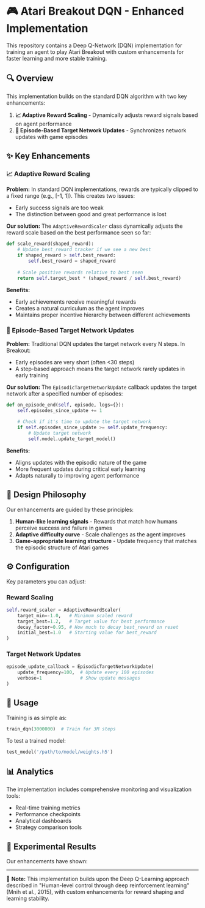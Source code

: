 # 🎮 Atari Breakout DQN - Enhanced Implementation

This repository contains a Deep Q-Network (DQN) implementation for training an agent to play Atari Breakout with custom enhancements for faster learning and more stable training.

## 🔍 Overview

This implementation builds on the standard DQN algorithm with two key enhancements:

1. **📈 Adaptive Reward Scaling** - Dynamically adjusts reward signals based on agent performance
2. **🔄 Episode-Based Target Network Updates** - Synchronizes network updates with game episodes

## ✨ Key Enhancements

### 📈 Adaptive Reward Scaling

**Problem:** In standard DQN implementations, rewards are typically clipped to a fixed range (e.g., [-1, 1]). This creates two issues:
- Early success signals are too weak
- The distinction between good and great performance is lost

**Our solution:** The `AdaptiveRewardScaler` class dynamically adjusts the reward scale based on the best performance seen so far:

```python
def scale_reward(shaped_reward):
    # Update best_reward tracker if we see a new best
    if shaped_reward > self.best_reward:
        self.best_reward = shaped_reward
    
    # Scale positive rewards relative to best seen
    return self.target_best * (shaped_reward / self.best_reward)
```

**Benefits:**
- Early achievements receive meaningful rewards
- Creates a natural curriculum as the agent improves
- Maintains proper incentive hierarchy between different achievements

### 🔄 Episode-Based Target Network Updates

**Problem:** Traditional DQN updates the target network every N steps. In Breakout:
- Early episodes are very short (often <30 steps)
- A step-based approach means the target network rarely updates in early training

**Our solution:** The `EpisodicTargetNetworkUpdate` callback updates the target network after a specified number of episodes:

```python
def on_episode_end(self, episode, logs={}):
    self.episodes_since_update += 1
    
    # Check if it's time to update the target network
    if self.episodes_since_update >= self.update_frequency:
        # Update target network
        self.model.update_target_model()
```

**Benefits:**
- Aligns updates with the episodic nature of the game
- More frequent updates during critical early learning
- Adapts naturally to improving agent performance

## 🧠 Design Philosophy

Our enhancements are guided by these principles:

1. **Human-like learning signals** - Rewards that match how humans perceive success and failure in games
2. **Adaptive difficulty curve** - Scale challenges as the agent improves
3. **Game-appropriate learning structure** - Update frequency that matches the episodic structure of Atari games

## ⚙️ Configuration

Key parameters you can adjust:

### Reward Scaling
```python
self.reward_scaler = AdaptiveRewardScaler(
    target_min=-1.0,   # Minimum scaled reward
    target_best=1.2,   # Target value for best performance
    decay_factor=0.95, # How much to decay best_reward on reset
    initial_best=1.0   # Starting value for best_reward
)
```

### Target Network Updates
```python
episode_update_callback = EpisodicTargetNetworkUpdate(
    update_frequency=100,  # Update every 100 episodes
    verbose=1              # Show update messages
)
```

## 🚀 Usage

Training is as simple as:

```python
train_dqn(3000000)  # Train for 3M steps
```

To test a trained model:

```python
test_model('/path/to/model/weights.h5')
```

## 📊 Analytics

The implementation includes comprehensive monitoring and visualization tools:

- Real-time training metrics
- Performance checkpoints
- Analytical dashboards
- Strategy comparison tools

## 🔬 Experimental Results

Our enhancements have shown:

---

📄 **Note:** This implementation builds upon the Deep Q-Learning approach described in "Human-level control through deep reinforcement learning" (Mnih et al., 2015), with custom enhancements for reward shaping and learning stability.
